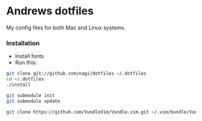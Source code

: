 # Andrews dotfiles

My config files for both Mac and Linux systems.

### Installation

* Install fonts
* Run this:

``` sh
git clone git://github.com/nagi/dotfiles ~/.dotfiles
cd ~/.dotfiles
./install

git submodule init
git submodule update

git clone https://github.com/VundleVim/Vundle.vim.git ~/.vim/bundle/Vundle.vim
```
